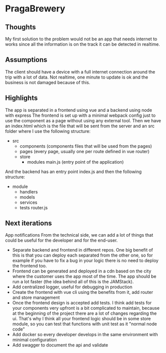 # PragaBrewery

## Thoughts
My first solution to the problem would not be an app that needs internet to works since all the information is on the track it can be detected in realtime.

## Assumptions
The client should have a device with a full internet connection around the trip with a lot of data.
Not realtime, one minute to update is ok and the business is not damaged because of this.

## Highlights
The app is separated in a frontend using vue and a backend using node with express
The frontend is set up with a minimal webpack config just to use the component as a page without using any external tool. Then we have an index.html which is the file that will be sent from the server and an src folder where I use the following structure:
- src
  - components (components files that will be used from the pages)
  - pages (every page, usually one per route defined in vue router)
  - store
    - modules
  main.js (entry point of the application)

And the backend has an entry point index.js and then the following structure:
- module
  - handlers
  - models
  - services
  - tests
  router.js

## Next iterations
App notifications
From the technical side, we can add a lot of things that could be useful for the developer and for the end-user.
- Separate backend and frontend in different repos. One big benefit of this is that you can deploy each separated from the other one, so for example if you have to fix a bug in your logic there is no need to deploy the frontend too.
- Frontend can be generated and deployed in a cdn based on the city where the customer uses the app most of the time. The app should be run a lot faster (the idea behind all of this is the JAMStack).
- Add centralized logger, useful for debugging in production
- Create the frontend with vue cli using the benefits from it, add router and store management
- Once the frontend design is accepted add tests. I think add tests for your components very upfront is a bit complicated to maintain, because at the beginning of the project there are a lot of changes regarding the ui. That's why I think all your frontend logic should be in some store module, so you can test that functions with unit test as it "normal node code"
- Add docker so every developer develops in the same environment with minimal configuration
- Add swagger to document the api and validate
